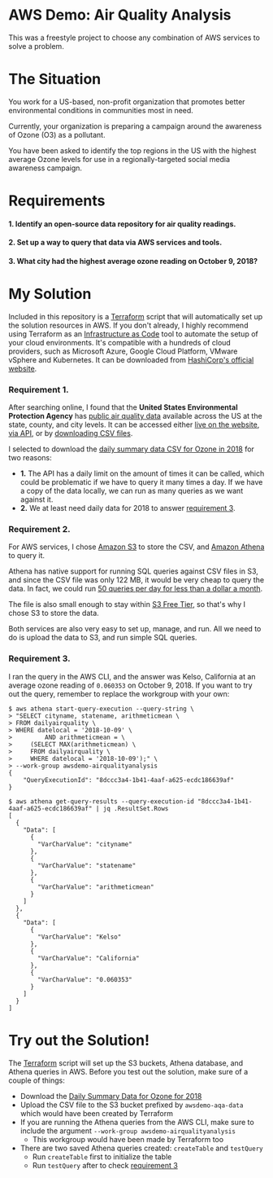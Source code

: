 # AWS Demo: Air Quality Analysis
This was a freestyle project to choose any combination of AWS services to solve a problem.

# The Situation
You work for a US-based, non-profit organization that promotes better environmental conditions in communities most in need.

Currently, your organization is preparing a campaign around the awareness of Ozone (O3) as a pollutant.

You have been asked to identify the top regions in the US with the highest average Ozone levels for use in a regionally-targeted social media awareness campaign.

# Requirements

#### 1. Identify an open-source data repository for air quality readings.

#### 2. Set up a way to query that data via AWS services and tools.

#### 3. What city had the highest average ozone reading on October 9, 2018?

# My Solution
Included in this repository is a [Terraform](main.tf) script that will automatically set up the solution resources in AWS. If you don't already, I highly recommend using Terraform as an [Infrastructure as Code](https://www.hashicorp.com/resources/what-is-infrastructure-as-code) tool to automate the setup of your cloud environments. It's compatible with a hundreds of cloud providers, such as Microsoft Azure, Google Cloud Platform, VMware vSphere and Kubernetes. It can be downloaded from [HashiCorp's official website](https://www.terraform.io/downloads.html).

### Requirement 1.
After searching online, I found that the **United States Environmental Protection Agency** has [public air quality data](https://www.epa.gov/outdoor-air-quality-data) available across the US at the state, county, and city levels. It can be accessed either [live on the website](https://www.epa.gov/outdoor-air-quality-data/download-daily-data), [via API](https://aqs.epa.gov/aqsweb/documents/data_api.html), or by [downloading CSV files](https://aqs.epa.gov/aqsweb/airdata/download_files.html).

I selected to download the [daily summary data CSV for Ozone in 2018](https://aqs.epa.gov/aqsweb/airdata/download_files.html#Daily) for two reasons:
- **1.** The API has a daily limit on the amount of times it can be called, which could be problematic if we have to query it many times a day. If we have a copy of the data locally, we can run as many queries as we want against it.
- **2.** We at least need daily data for 2018 to answer [requirement 3](#3-what-city-had-the-highest-average-ozone-reading-on-october-9-2018).

### Requirement 2.
For AWS services, I chose [Amazon S3](https://aws.amazon.com/s3/) to store the CSV, and [Amazon Athena](https://aws.amazon.com/athena/) to query it.

Athena has native support for running SQL queries against CSV files in S3, and since the CSV file was only 122 MB, it would be very cheap to query the data. In fact, we could run [50 queries per day for less than a dollar a month](https://calculator.aws/#/estimate?id=60ca0679dee0e4df1ed1b6ed4a7878d520bee2f0).

The file is also small enough to stay within [S3 Free Tier](https://calculator.aws/#/estimate?id=17b2dff3fa28f1c5ece27caf7ccda3855e4cf4d2), so that's why I chose S3 to store the data.

Both services are also very easy to set up, manage, and run. All we need to do is upload the data to S3, and run simple SQL queries.

### Requirement 3.
I ran the query in the AWS CLI, and the answer was Kelso, California at an average ozone reading of `0.060353` on October 9, 2018. If you want to try out the query, remember to replace the workgroup with your own: 
```
$ aws athena start-query-execution --query-string \
> "SELECT cityname, statename, arithmeticmean \
> FROM dailyairquality \
> WHERE datelocal = '2018-10-09' \
>         AND arithmeticmean = \
>     (SELECT MAX(arithmeticmean) \
>     FROM dailyairquality \
>     WHERE datelocal = '2018-10-09');" \
> --work-group awsdemo-airqualityanalysis
{
    "QueryExecutionId": "8dccc3a4-1b41-4aaf-a625-ecdc186639af"
}

$ aws athena get-query-results --query-execution-id "8dccc3a4-1b41-4aaf-a625-ecdc186639af" | jq .ResultSet.Rows
[
  {
    "Data": [
      {
        "VarCharValue": "cityname"
      },
      {
        "VarCharValue": "statename"
      },
      {
        "VarCharValue": "arithmeticmean"
      }
    ]
  },
  {
    "Data": [
      {
        "VarCharValue": "Kelso"
      },
      {
        "VarCharValue": "California"
      },
      {
        "VarCharValue": "0.060353"
      }
    ]
  }
]
```

# Try out the Solution!
The [Terraform](main.tf) script will set up the S3 buckets, Athena database, and Athena queries in AWS. Before you test out the solution, make sure of a couple of things:
- Download the [Daily Summary Data for Ozone for 2018](https://aqs.epa.gov/aqsweb/airdata/download_files.html#Daily)
- Upload the CSV file to the S3 bucket prefixed by `awsdemo-aqa-data` which would have been created by Terraform
- If you are running the Athena queries from the AWS CLI, make sure to include the argument `--work-group awsdemo-airqualityanalysis`
  - This workgroup would have been made by Terraform too
- There are two saved Athena queries created: `createTable` and `testQuery`
  - Run `createTable` first to initialize the table
  - Run `testQuery` after to check [requirement 3](#requirement-3)

